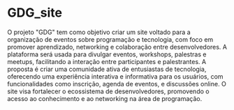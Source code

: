 # GDG_site

O projeto "GDG" tem como objetivo criar um site voltado para a organização de eventos sobre programação e tecnologia, com foco em promover aprendizado, networking e colaboração entre desenvolvedores. A plataforma será usada para divulgar eventos, workshops, palestras e meetups, facilitando a interação entre participantes e palestrantes. A proposta é criar uma comunidade ativa de entusiastas de tecnologia, oferecendo uma experiência interativa e informativa para os usuários, com funcionalidades como inscrição, agenda de eventos, e discussões online. O site visa fortalecer o ecossistema de desenvolvedores, promovendo o acesso ao conhecimento e ao networking na área de programação.
